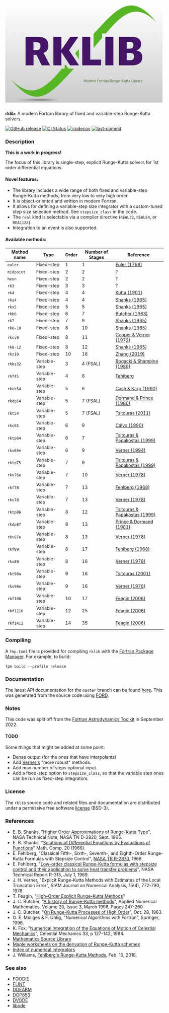 ![rklib](media/rklib.png)
============

**rklib**: A modern Fortran library of fixed and variable-step Runge-Kutta solvers.

[![GitHub release](https://img.shields.io/github/release/jacobwilliams/rklib.svg)](https://github.com/jacobwilliams/rklib/releases/latest)
[![CI Status](https://github.com/jacobwilliams/rklib/actions/workflows/CI.yml/badge.svg)](https://github.com/jacobwilliams/rklib/actions)
[![codecov](https://codecov.io/gh/jacobwilliams/rklib/branch/master/graph/badge.svg)](https://codecov.io/gh/jacobwilliams/rklib)
[![last-commit](https://img.shields.io/github/last-commit/jacobwilliams/rklib)](https://github.com/jacobwilliams/rklib/commits/master)

### Description

**This is a work in progress!**

The focus of this library is single-step, explicit Runge-Kutta solvers for 1st order differential equations.

#### Novel features:

 * The library includes a wide range of both fixed and variable-step Runge-Kutta methods, from very low to very high order.
 * It is object-oriented and written in modern Fortran.
 * It allows for defining a variable-step size integrator with a custom-tuned step size selection method. See `stepsize_class` in the code.
 * The `real` kind is selectable via a compiler directive (`REAL32`, `REAL64`, or `REAL128`).
 * Integration to an event is also supported.

#### Available methods:

Method name | Type | Order | Number of Stages | Reference
--- | --- | --- | --- | ---
`euler`    | Fixed-step    | 1  | 1        | [Euler (1768)](https://archive.org/details/institutionescal020326mbp)
`midpoint` | Fixed-step    | 2  | 2        | ?
`heun`     | Fixed-step    | 2  | 2        | ?
`rk3`      | Fixed-step    | 3  | 3        | ?
`rk4`      | Fixed-step    | 4  | 4        | [Kutta (1901)](https://archive.org/stream/zeitschriftfrma12runggoog#page/n449/mode/2up)
`rks4`     | Fixed-step    | 4  | 4        | [Shanks (1965)](http://ntrs.nasa.gov/archive/nasa/casi.ntrs.nasa.gov/19650022581.pdf)
`rks5`     | Fixed-step    | 5  | 5        | [Shanks (1965)](http://ntrs.nasa.gov/archive/nasa/casi.ntrs.nasa.gov/19650022581.pdf)
`rkb6`     | Fixed-step    | 6  | 7        | [Butcher (1963)](https://www.cambridge.org/core/services/aop-cambridge-core/content/view/40DFE501CAB781C9AAE1439B6B8F481A/S1446788700023387a.pdf/div-class-title-on-runge-kutta-processes-of-high-order-div.pdf)
`rk7`      | Fixed-step    | 7  | 9        | [Shanks (1965)](http://ntrs.nasa.gov/archive/nasa/casi.ntrs.nasa.gov/19650022581.pdf)
`rk8-10`   | Fixed-step    | 8  | 10       | [Shanks (1965)](http://ntrs.nasa.gov/archive/nasa/casi.ntrs.nasa.gov/19650022581.pdf)
`rkcv8`    | Fixed-step    | 8  | 11       | [Cooper & Verner (1972)](https://epubs.siam.org/doi/abs/10.1137/0709037)
`rk8-12`   | Fixed-step    | 8  | 12       | [Shanks (1965)](http://ntrs.nasa.gov/archive/nasa/casi.ntrs.nasa.gov/19650022581.pdf)
`rkz10`    | Fixed-step    | 10 | 16       | [Zhang (2019)](https://arxiv.org/abs/1911.00318)
`rkbs32`   | Variable-step | 3  | 4 (FSAL) | [Bogacki & Shampine (1989)](https://www.sciencedirect.com/science/article/pii/0893965989900797)
`rkf45`    | Variable-step | 4  | 6        | [Fehlberg](https://ntrs.nasa.gov/api/citations/19690021375/downloads/19690021375.pdf)
`rkck54`   | Variable-step | 5  | 6        | [Cash & Karp (1990)](http://www.elegio.it/mc2/rk/doc/p201-cash-karp.pdf)
`rkdp54`   | Variable-step | 5  | 7 (FSAL) | [Dormand & Prince (1980)](https://www.sciencedirect.com/science/article/pii/0771050X80900133?via%3Dihub)
`rkt54`    | Variable-step | 5  | 7 (FSAL) | [Tsitouras (2011)](https://www.sciencedirect.com/science/article/pii/S0898122111004706/pdf)
`rkc65`    | Variable-step | 6  | 9        | [Calvo (1990)](https://www.sciencedirect.com/science/article/pii/089812219090064Q)
`rktp64`   | Variable-step | 6  | 7        | [Tsitouras & Papakostas (1999)](https://epubs.siam.org/doi/abs/10.1137/S1064827596302230?journalCode=sjoce3)
`rkv65e`   | Variable-step | 6  | 9        | [Verner (1994)](https://www.sfu.ca/~jverner/RKV65.IIIXb.Efficient.00000144617.081204.CoeffsOnlyFLOAT)
`rktp75`   | Variable-step | 7  | 9        | [Tsitouras & Papakostas (1999)](https://epubs.siam.org/doi/abs/10.1137/S1064827596302230?journalCode=sjoce3)
`rkv76e`   | Variable-step | 7  | 10       | [Verner (1978)](https://epubs.siam.org/doi/10.1137/0715051)
`rkf78`    | Variable-step | 7  | 13       | [Fehlberg (1968)](https://ntrs.nasa.gov/citations/19680027281)
`rkv78`    | Variable-step | 7  | 13       | [Verner (1978)](https://www.jstor.org/stable/2156853)
`rktp86`   | Variable-step | 8  | 12       | [Tsitouras & Papakostas (1999)](https://epubs.siam.org/doi/abs/10.1137/S1064827596302230?journalCode=sjoce3)
`rkdp87`   | Variable-step | 8  | 13       | [Prince & Dormand (1981)](https://www.sciencedirect.com/science/article/pii/0771050X81900103)
`rkv87e`   | Variable-step | 8  | 13       | [Verner (1978)](https://epubs.siam.org/doi/10.1137/0715051)
`rkf89`    | Variable-step | 8  | 17       | [Fehlberg (1968)](https://ntrs.nasa.gov/citations/19680027281)
`rkv89`    | Variable-step | 8  | 16       | [Verner (1978)](https://www.jstor.org/stable/2156853)
`rkt98a`   | Variable-step | 9  | 16       | [Tsitouras (2001)](https://www.sciencedirect.com/science/article/abs/pii/S0168927401000253)
`rkv98e`   | Variable-step | 9  | 16       | [Verner (1978)](https://www.jstor.org/stable/2156853)
`rkf108`   | Variable-step | 10 | 17       | [Feagin (2006)](https://sce.uhcl.edu/rungekutta/rk108.txt)
`rkf1210`  | Variable-step | 12 | 25       | [Feagin (2006)](https://sce.uhcl.edu/rungekutta/rk1210.txt)
`rkf1412`  | Variable-step | 14 | 35       | [Feagin (2006)](https://sce.uhcl.edu/rungekutta/rk1412.txt)

### Compiling

A `fmp.toml` file is provided for compiling `rklib` with the [Fortran Package Manager](https://github.com/fortran-lang/fpm). For example, to build:

```
fpm build --profile release
```

### Documentation

The latest API documentation for the `master` branch can be found [here](https://jacobwilliams.github.io/rklib/). This was generated from the source code using [FORD](https://github.com/Fortran-FOSS-Programmers/ford).

### Notes

This code was split off from the [Fortran Astrodynamics Toolkit](https://github.com/jacobwilliams/Fortran-Astrodynamics-Toolkit) in September 2022.

#### TODO

 Some things that might be added at some point:

  * Dense output (for the ones that have interpolants)
  * Add [Verner's](https://www.sfu.ca/~jverner/) "more robust" methods.
  * Add max number of steps optional input.
  * Add a fixed-step option to `stepsize_class`, so that the variable step ones can be run as fixed-step integrators.

### License

The `rklib` source code and related files and documentation are distributed under a permissive free software [license](https://github.com/jacobwilliams/rklib/blob/master/LICENSE.md) (BSD-3).

### References

  * E. B. Shanks, "[Higher Order Approximations of Runge-Kutta Type](http://ntrs.nasa.gov/archive/nasa/casi.ntrs.nasa.gov/19650022581.pdf)", NASA Technical Note, NASA TN D-2920, Sept. 1965.
  * E. B. Shanks, "[Solutions of Differential Equations by Evaluations of Functions](https://www.ams.org/journals/mcom/1966-20-093/S0025-5718-1966-0187406-1/S0025-5718-1966-0187406-1.pdf)" Math. Comp. 20 (1966).
  * E. Fehlberg, "Classical Fifth-, Sixth-, Seventh-, and Eighth-Order Runge-Kutta Formulas with Stepsize Control", [NASA TR R-2870](https://ntrs.nasa.gov/citations/19680027281), 1968.
  * E. Fehlberg, "[Low-order classical Runge-Kutta formulas with stepsize control and their application to some heat transfer problems](https://ntrs.nasa.gov/api/citations/19690021375/downloads/19690021375.pdf)", NASA Technical Report R-315, July 1, 1969.
  * J. H. Verner, "Explicit Runge-Kutta Methods with Estimates of the Local Truncation Error", SIAM Journal on Numerical Analysis, 15(4), 772-790, 1978.
  * T. Feagin, "[High-Order Explicit Runge-Kutta Methods](https://sce.uhcl.edu/rungekutta/)"
  * J. C. Butcher, "[A history of Runge-Kutta methods](https://www.sciencedirect.com/science/article/abs/pii/0168927495001085)", Applied Numerical Mathematics, Volume 20, Issue 3, March 1996, Pages 247-260
  * J. C. Butcher, "[On Runge-Kutta Processes of High Order](https://www.cambridge.org/core/services/aop-cambridge-core/content/view/40DFE501CAB781C9AAE1439B6B8F481A/S1446788700023387a.pdf)", Oct. 28, 1963.
  * G. E. Müllges & F. Uhlig, "Numerical Algorithms with Fortran", Springer, 1996.
  * K. Fox, "[Numerical Integration of the Equations of Motion of Celestial Mechanics](https://adsabs.harvard.edu/full/1984CeMec..33..127F)", Celestial Mechanics 33, p 127-142, 1984.
  * [Mathematics Source Library](http://www.mymathlib.com/diffeq/)
  * [Maple worksheets on the derivation of Runge-Kutta schemes](http://www.peterstone.name/Maplepgs/RKcoeff.html)
  * [Index of numerical integrators](http://ketch.github.io/numipedia/index.html)
  * J. Williams, [Fehlberg's Runge-Kutta Methods](https://degenerateconic.com/fehlbergs-runge-kutta-methods.html), Feb. 10, 2018.

### See also

* [FOODIE](https://github.com/Fortran-FOSS-Programmers/FOODIE)
* [FLINT](https://github.com/princemahajan/FLINT)
* [DDEABM](https://github.com/jacobwilliams/ddeabm)
* [DOP853](https://github.com/jacobwilliams/dop853)
* [DVODE](https://github.com/jacobwilliams/dvode)
* [libode](https://github.com/markmbaum/libode)